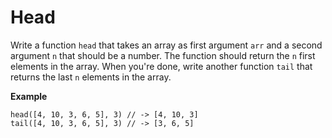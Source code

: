 # Head

Write a function `head` that takes an array as first argument `arr` and a second argument `n` that should be a number. The function should return the `n` first elements in the array.
When you're done, write another function `tail` that returns the last `n` elements in the array.

**Example**

```
head([4, 10, 3, 6, 5], 3) // -> [4, 10, 3]
tail([4, 10, 3, 6, 5], 3) // -> [3, 6, 5]
```
